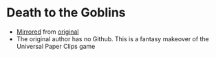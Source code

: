 # Death to the Goblins

- [Mirrored](./mirror.sh) from [original](http://www.decisionproblem.com/paperclips/)
- The original author has no Github. This is a fantasy makeover of the Universal Paper Clips game

